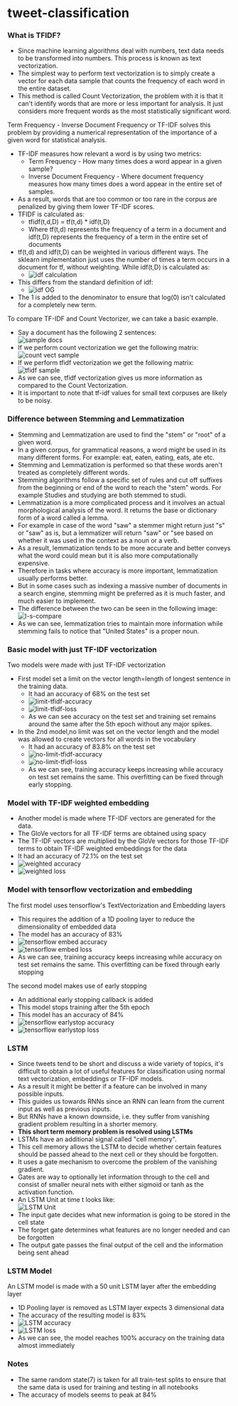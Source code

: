 # tweet-classification
 
### **What is TFIDF?**
- Since machine learning algorithms deal with numbers, text data needs to be transformed into numbers. This process is known as text vectorization.  
- The simplest way to perform text vectorization is to simply create a vector for each data sample that counts the frequency of each word in the entire dataset.  
- This method is called Count Vectorization, the problem with it is that it can't identify words that are more or less important for analysis. It just considers more frequent words as the most statistically significant word.

Term Frequency - Inverse Document Frequency or TF-IDF solves this problem by providing a numerical representation of the importance of a given word for statistical analysis. 
- TF-IDF measures how relevant a word is by using two metrics:  
  - Term Frequency - How many times does a word appear in a given sample?
  - Inverse Document Frequency - Where document frequency measures how many times does a word appear in the entire set of samples.
- As a result, words that are too common or too rare in the corpus are penalized by giving them lower TF-IDF scores.
- TFIDF is calculated as:  
  - tfidf(t,d,D) = tf(t,d) * idf(t,D)  
  - Where tf(t,d) represents the frequency of a term in a document and  
    idf(t,D) represents the frequency of a term in the entire set of documents  
- tf(t,d) and idf(t,D) can be weighted in various different ways. The sklearn implementation just uses the number of times a term occurs in a document for tf, without weighting. While idf(t,D) is calculated as:  
  - ![idf calculation](images/idf-calc.JPG)
- This differs from the standard definition of idf:  
  - ![idf OG](images/idf-OG.jpg)
- The 1 is added to the denominator to ensure that log(0) isn't calculated for a completely new term. 

To compare TF-IDF and Count Vectorizer, we can take a basic example.  
- Say a document has the following 2 sentences:  
![sample docs](images/vectorizer-example.jpg)
- If we perform count vectorization we get the following matrix:  
![count vect sample](images/count-vect-example.jpg)
- If we perform tfidf vectorization we get the following matrix:  
![tfidf sample](images/tfidf-example.jpg)
- As we can see, tfidf vectorization gives us more information as compared to the Count Vectorization.  
- It is important to note that tf-idf values for small text corpuses are likely to be noisy.


### **Difference between Stemming and Lemmatization** 
- Stemming and Lemmatization are used to find the "stem" or "root" of a given word.
- In a given corpus, for grammatical reasons, a word might be used in its many different forms. For example: eat, eaten, eating, eats, ate etc.
- Stemming and Lemmatization is performed so that these words aren't treated as completely different words.
- Stemming algorithms follow a specific set of rules and cut off suffixes from the beginning or end of the word to reach the "stem" words. For example Studies and studying are both stemmed to studi.
- Lemmatization is a more complicated process and it involves an actual morphological analysis of the word. It returns the base or dictionary form of a word called a lemma.
- For example in case of the word "saw" a stemmer might return just "s" or "saw" as is, but a lemmatizer will return "saw" or "see based on whether it was used in the context as a noun or a verb.
- As a result, lemmatization tends to be more accurate and better conveys what the word could mean but it is also more computationally expensive.
- Therefore in tasks where accuracy is more important, lemmatization usually performs better.
- But in some cases such as indexing a massive number of documents in a search engine, stemming might be preferred as it is much faster, and much easier to implement.
- The difference between the two can be seen in the following image:
![l-s-compare](images/lemma-vs-stem.JPG)
- As we can see, lemmatization tries to maintain more information while stemming fails to notice that "United States" is a proper noun.

### Basic model with just TF-IDF vectorization  
Two models were made with just TF-IDF vectorization
- First model set a limit on the vector length=length of longest sentence in the training data.
  - It had an accuracy of 68% on the test set
  - ![limit-tfidf-accuracy](images/limit-tfidf-accuracy.jpg)
  - ![limit-tfidf-loss](images/limit-tfidf-loss.jpg)
  - As we can see accuracy on the test set and training set remains around the same after the 5th epoch without any major spikes.
- In the 2nd model,no limit was set on the vector length and the model was allowed to create vectors for all words in the vocabulary
  - It had an accuracy of 83.8% on the test set 
  - ![no-limit-tfidf-accuracy](images/no-limit-tfidf-accuracy.jpg)
  - ![no-limit-tfidf-loss](images/n0-limit-tfidf-loss.jpg)
  - As we can see, training accuracy keeps increasing while accuracy on test set remains the same. This overfitting can be fixed through early stopping.
  
### Model with TF-IDF weighted embedding
- Another model is made where TF-IDF vectors are generated for the data.
- The GloVe vectors for all TF-IDF terms are obtained using spacy
- The TF-IDF vectors are multiplied by the GloVe vectors for those TF-IDF terms to obtain TF-IDF weighted embeddings for the data
- It had an accuracy of 72.1% on the test set
- ![weighted accuracy](images/weighted-accuracy-graph.jpg)
- ![weighted loss](images/weighted-loss-graph.jpg)

### Model with tensorflow vectorization and embedding
The first model uses tensorflow's TextVectorization and Embedding layers
- This requires the addition of a 1D pooling layer to reduce the dimensionality of embedded data
- The model has an accuracy of 83%
- ![tensorflow embed accuracy](images/tf-embed-accuracy.jpg)
- ![tensorflow embed loss](images/tf-embed-loss.jpg)
- As we can see, training accuracy keeps increasing while accuracy on test set remains the same. This overfitting can be fixed through early stopping  

The second model makes use of early stopping
- An additional early stopping callback is added 
- This model stops training after the 5th epoch
- This model has an accuracy of 84%
- ![tensorflow earlystop accuracy](images/early-stop-accuracy.JPG)
- ![tensorflow earlystop loss](images/early-stop-loss.jpg)

### **LSTM**
- Since tweets tend to be short and discuss a wide variety of topics, it's difficult to obtain a lot of useful features for classification using normal text vectorization, embeddings or TF-IDF models.
- As a result it might be better if a feature can be involved in many possible inputs.
- This guides us towards RNNs since an RNN can learn from the current input as well as previous inputs.
- But RNNs have a known downside, i.e. they suffer from vanishing gradient problem resulting in a shorter memory.
- **This short term memory problem is resolved using LSTMs**
- LSTMs have an additional signal called "cell memory".
- This cell memory allows the LSTM to decide whether certain features should be passed ahead to the next cell or they should be forgotten.
- It uses a gate mechanism to overcome the problem of the vanishing gradient.
- Gates are way to optionally let information through to the cell and consist of smaller neural nets with either sigmoid or tanh as the activation function.
- An LSTM Unit at time t looks like:  
![LSTM Unit](images/The-structure-of-the-LSTM-unit.jpg)  
- The input gate decides what new information is going to be stored in the cell state
- The forget gate determines what features are no longer needed and can be forgotten
- The output gate passes the final output of the cell and the information being sent ahead

### **LSTM Model**
An LSTM model is made with a 50 unit LSTM layer after the embedding layer
- 1D Pooling layer is removed as LSTM layer expects 3 dimensional data
- The accuracy of the resulting model is 83%
- ![LSTM accuracy](images/LSTM-accuracy.jpg)
- ![LSTM loss](images/LSTM-loss.jpg)
- As we can see, the model reaches 100% accuracy on the training data almost immediately


### **Notes**
- The same random state(7) is taken for all train-test splits to ensure that the same data is used for training and testing in all notebooks
- The accuracy of models seems to peak at 84%